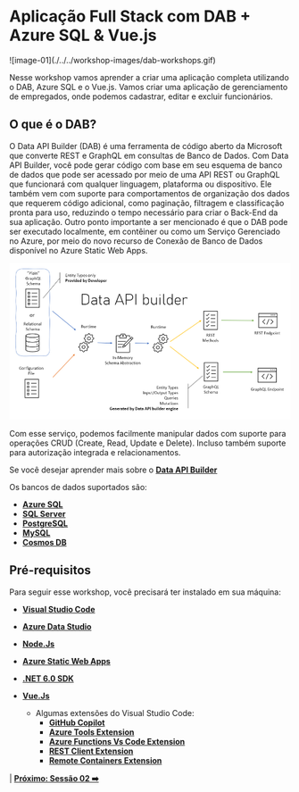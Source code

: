 # Aplicação Full Stack com DAB + Azure SQL & Vue.js

<some image here>
![image-01](./../../workshop-images/dab-workshops.gif)

Nesse workshop vamos aprender a criar uma aplicação completa utilizando o DAB, Azure SQL e o Vue.js. Vamos criar uma aplicação de gerenciamento de empregados, onde podemos cadastrar, editar e excluir funcionários.

## O que é o DAB?

O Data API Builder (DAB) é uma ferramenta de código aberto da Microsoft que converte REST e GraphQL em consultas de Banco de Dados. Com Data API Builder, você pode gerar código com base em seu esquema de banco de dados que pode ser acessado por meio de uma API REST ou GraphQL que funcionará com qualquer linguagem, plataforma ou dispositivo. Ele também vem com suporte para comportamentos de organização dos dados que requerem código adicional, como paginação, filtragem e classificação pronta para uso, reduzindo o tempo necessário para criar o Back-End da sua aplicação. Outro ponto importante a ser mencionado é que o DAB pode ser executado localmente, em contêiner ou como um Serviço Gerenciado no Azure, por meio do novo recurso de Conexão de Banco de Dados disponível no Azure Static Web Apps.

![image-01](./../../workshop-images/dab-workflow.png)

Com esse serviço, podemos facilmente manipular dados com suporte para operações CRUD (Create, Read, Update e Delete). Incluso também suporte para autorização integrada e relacionamentos. 

Se você desejar aprender mais sobre o **[Data API Builder](https://learn.microsoft.com/azure/data-api-builder/overview-to-data-api-builder?WT.mc_id=javascript-75515-gllemos)**

Os bancos de dados suportados são:

- **[Azure SQL](https://azure.microsoft.com/products/azure-sql/?WT.mc_id=javascript-75515-gllemos)** 
- **[SQL Server](https://www.microsoft.com/sql-server/sql-server-downloads?WT.mc_id=javascript-75515-gllemos)**
- **[PostgreSQL](https://www.postgresql.org/)** 
- **[MySQL](https://www.mysql.com/)**
- **[Cosmos DB](https://azure.microsoft.com/products/cosmos-db/?WT.mc_id=javascript-75515-gllemos)**

## Pré-requisitos

Para seguir esse workshop, você precisará ter instalado em sua máquina:

- **[Visual Studio Code](https://code.visualstudio.com/?WT.mc_id=javascript-75515-gllemos)**
- **[Azure Data Studio](https://docs.microsoft.com/sql/azure-data-studio/download?WT.mc_id=javascript-75515-gllemos)**
- **[Node.Js](https://nodejs.org/en/)**
- **[Azure Static Web Apps](https://azure.microsoft.com/services/app-service/static/?WT.mc_id=javascript-75515-gllemos)** 
- **[.NET 6.0 SDK](https://learn.microsoft.com/azure/azure-functions/?WT.mc_id=javascript-75515-gllemos)** 

- **[Vue.Js](https://vuejs.org/)** 
  - Algumas extensões do Visual Studio Code:
    - **[GitHub Copilot](https://marketplace.visualstudio.com/items?itemName=GitHub.copilot&WT.mc_id=javascript-75515-gllemos)**
    - **[Azure Tools Extension](https://marketplace.visualstudio.com/items?itemName=ms-vscode.vscode-node-azure-pack&WT.mc_id=javascript-75515-gllemos)**
    - **[Azure Functions Vs Code Extension](https://github.com/Azure/azure-functions-core-tools)**
    - **[REST Client Extension](https://marketplace.visualstudio.com/items?itemName=humao.rest-client&WT.mc_id=javascript-75515-gllemos)**
    - **[Remote Containers Extension](https://marketplace.visualstudio.com/items?itemName=ms-vscode-remote.remote-containers&WT.mc_id=javascript-75515-gllemos)**
    

| **[Próximo: Sessão 02 ➡️](./02-session.md)**



